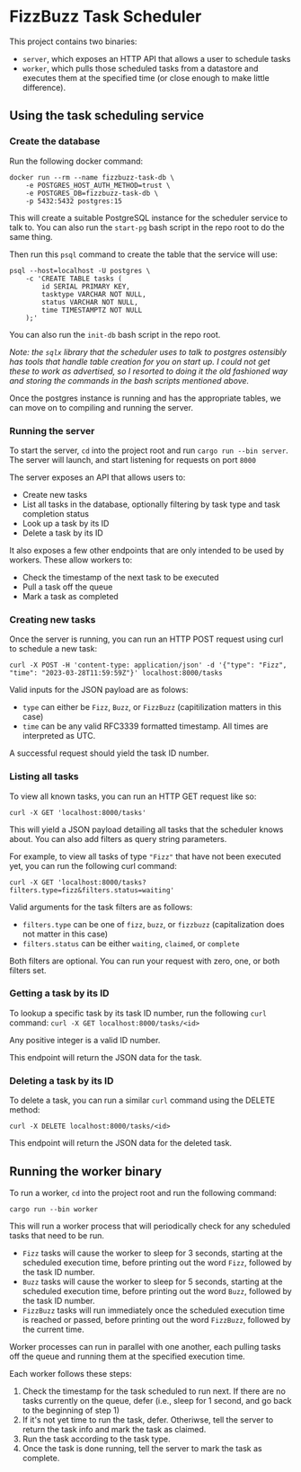 # FizzBuzz Task Scheduler

This project contains two binaries:

- `server`, which exposes an HTTP API that allows a user to schedule tasks
- `worker`, which pulls those scheduled tasks from a datastore and executes them at the specified time (or close enough to make little difference).

## Using the task scheduling service

### Create the database

Run the following docker command:

```
docker run --rm --name fizzbuzz-task-db \
	-e POSTGRES_HOST_AUTH_METHOD=trust \
	-e POSTGRES_DB=fizzbuzz-task-db \
	-p 5432:5432 postgres:15
```

This will create a suitable PostgreSQL instance for the scheduler service to talk to. You can also run the `start-pg` bash script in the repo root to do the same thing.


Then run this `psql` command to create the table that the service will use:

```
psql --host=localhost -U postgres \
	-c 'CREATE TABLE tasks (
		id SERIAL PRIMARY KEY,
		tasktype VARCHAR NOT NULL,
		status VARCHAR NOT NULL,
		time TIMESTAMPTZ NOT NULL
	);'
```

You can also run the `init-db` bash script in the repo root.

_Note: the `sqlx` library that the scheduler uses to talk to postgres ostensibly has tools that handle table creation for you on start up. I could not get these to work as advertised, so I resorted to doing it the old fashioned way and storing the commands in the bash scripts mentioned above._

Once the postgres instance is running and has the appropriate tables, we can move on to compiling and running the server.

### Running the server

To start the server, `cd` into the project root and run `cargo run --bin server`. The server will launch, and start listening for requests on port `8000`

The server exposes an API that allows users to:

- Create new tasks
- List all tasks in the database, optionally filtering by task type and task completion status
- Look up a task by its ID
- Delete a task by its ID

It also exposes a few other endpoints that are only intended to be used by workers. These allow workers to:

- Check the timestamp of the next task to be executed
- Pull a task off the queue
- Mark a task as completed

### Creating new tasks

Once the server is running, you can run an HTTP POST request using curl to schedule a new task:

`curl -X POST -H 'content-type: application/json' -d '{"type": "Fizz", "time": "2023-03-28T11:59:59Z"}' localhost:8000/tasks`

Valid inputs for the JSON payload are as folows:

- `type` can either be `Fizz`, `Buzz`, or `FizzBuzz` (capitilization matters in this case)
- `time` can be any valid RFC3339 formatted timestamp. All times are interpreted as UTC.

A successful request should yield the task ID number.

### Listing all tasks

To view all known tasks, you can run an HTTP GET request like so:

`curl -X GET 'localhost:8000/tasks'`

This will yield a JSON payload detailing all tasks that the scheduler knows about. You can also add filters as query string parameters.

For example, to view all tasks of type `"Fizz"` that have not been executed yet, you can run the following curl command:

`curl -X GET 'localhost:8000/tasks?filters.type=fizz&filters.status=waiting'`

Valid arguments for the task filters are as follows:
- `filters.type` can be one of `fizz`, `buzz`, or `fizzbuzz` (capitalization does not matter in this case)
- `filters.status` can be either `waiting`, `claimed`, or `complete`

Both filters are optional. You can run your request with zero, one, or both filters set.

### Getting a task by its ID

To lookup a specific task by its task ID number, run the following `curl` command:
`curl -X GET localhost:8000/tasks/<id>`

Any positive integer is a valid ID number.

This endpoint will return the JSON data for the task.

### Deleting a task by its ID

To delete a task, you can run a similar `curl` command using the DELETE method:

`curl -X DELETE localhost:8000/tasks/<id>`

This endpoint will return the JSON data for the deleted task.

## Running the worker binary

To run a worker, `cd` into the project root and run the following command:

`cargo run --bin worker`

This will run a worker process that will periodically check for any scheduled tasks that need to be run.

- `Fizz` tasks will cause the worker to sleep for 3 seconds, starting at the scheduled execution time, before printing out the word `Fizz`, followed by the task ID number.
- `Buzz` tasks will cause the worker to sleep for 5 seconds, starting at the scheduled execution time, before printing out the word `Buzz`, followed by the task ID number.
- `FizzBuzz` tasks will run immediately once the scheduled execution time is reached or passed, before printing out the word `FizzBuzz`, followed by the current time.

Worker processes can run in parallel with one another, each pulling tasks off the queue and running them at the specified execution time.

Each worker follows these steps:

1. Check the timestamp for the task scheduled to run next. If there are no tasks currently on the queue, defer (i.e., sleep for 1 second, and go back to the beginning of step 1)
2. If it's not yet time to run the task, defer. Otheriwse, tell the server to return the task info and mark the task as claimed. 
3. Run the task according to the task type.
4. Once the task is done running, tell the server to mark the task as complete.

